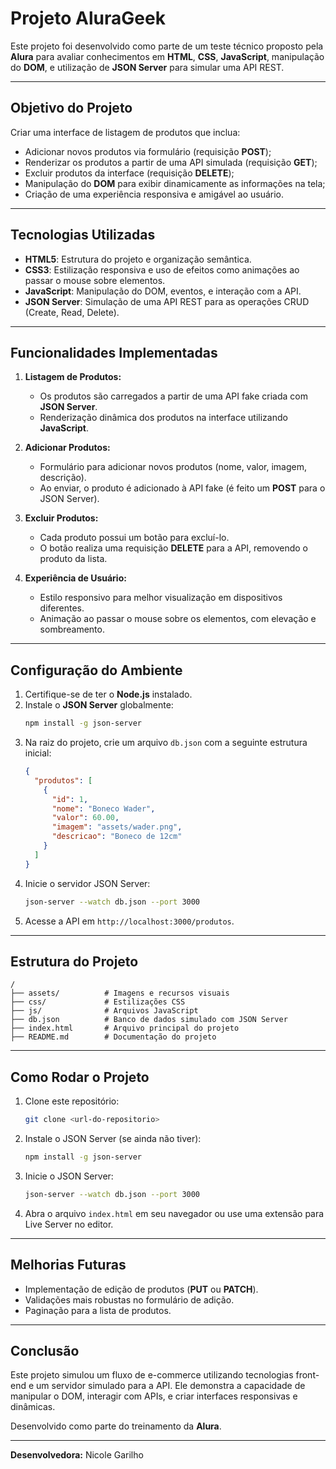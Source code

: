 # Projeto AluraGeek

Este projeto foi desenvolvido como parte de um teste técnico proposto pela **Alura** para avaliar conhecimentos em **HTML**, **CSS**, **JavaScript**, manipulação do **DOM**, e utilização de **JSON Server** para simular uma API REST.

---

## Objetivo do Projeto

Criar uma interface de listagem de produtos que inclua:
- Adicionar novos produtos via formulário (requisição **POST**);
- Renderizar os produtos a partir de uma API simulada (requisição **GET**);
- Excluir produtos da interface (requisição **DELETE**);
- Manipulação do **DOM** para exibir dinamicamente as informações na tela;
- Criação de uma experiência responsiva e amigável ao usuário.

---

## Tecnologias Utilizadas

- **HTML5**: Estrutura do projeto e organização semântica.
- **CSS3**: Estilização responsiva e uso de efeitos como animações ao passar o mouse sobre elementos.
- **JavaScript**: Manipulação do DOM, eventos, e interação com a API.
- **JSON Server**: Simulação de uma API REST para as operações CRUD (Create, Read, Delete).

---

## Funcionalidades Implementadas

1. **Listagem de Produtos:**
   - Os produtos são carregados a partir de uma API fake criada com **JSON Server**.
   - Renderização dinâmica dos produtos na interface utilizando **JavaScript**.

2. **Adicionar Produtos:**
   - Formulário para adicionar novos produtos (nome, valor, imagem, descrição).
   - Ao enviar, o produto é adicionado à API fake (é feito um **POST** para o JSON Server).

3. **Excluir Produtos:**
   - Cada produto possui um botão para excluí-lo.
   - O botão realiza uma requisição **DELETE** para a API, removendo o produto da lista.

4. **Experiência de Usuário:**
   - Estilo responsivo para melhor visualização em dispositivos diferentes.
   - Animação ao passar o mouse sobre os elementos, com elevação e sombreamento.

---

## Configuração do Ambiente

1. Certifique-se de ter o **Node.js** instalado.
2. Instale o **JSON Server** globalmente:
   ```bash
   npm install -g json-server
   ```
3. Na raiz do projeto, crie um arquivo `db.json` com a seguinte estrutura inicial:
   ```json
   {
     "produtos": [
       {
         "id": 1,
         "nome": "Boneco Wader",
         "valor": 60.00,
         "imagem": "assets/wader.png",
         "descricao": "Boneco de 12cm"
       }
     ]
   }
   ```
4. Inicie o servidor JSON Server:
   ```bash
   json-server --watch db.json --port 3000
   ```
5. Acesse a API em `http://localhost:3000/produtos`.

---

## Estrutura do Projeto

```plaintext
/
├── assets/          # Imagens e recursos visuais
├── css/             # Estilizações CSS
├── js/              # Arquivos JavaScript
├── db.json          # Banco de dados simulado com JSON Server
├── index.html       # Arquivo principal do projeto
├── README.md        # Documentação do projeto
```

---

## Como Rodar o Projeto

1. Clone este repositório:
   ```bash
   git clone <url-do-repositorio>
   ```
2. Instale o JSON Server (se ainda não tiver):
   ```bash
   npm install -g json-server
   ```
3. Inicie o JSON Server:
   ```bash
   json-server --watch db.json --port 3000
   ```
4. Abra o arquivo `index.html` em seu navegador ou use uma extensão para Live Server no editor.

---

## Melhorias Futuras

- Implementação de edição de produtos (**PUT** ou **PATCH**).
- Validações mais robustas no formulário de adição.
- Paginação para a lista de produtos.

---

## Conclusão

Este projeto simulou um fluxo de e-commerce utilizando tecnologias front-end e um servidor simulado para a API. Ele demonstra a capacidade de manipular o DOM, interagir com APIs, e criar interfaces responsivas e dinâmicas.

Desenvolvido como parte do treinamento da **Alura**.

---

**Desenvolvedora:** Nicole Garilho


